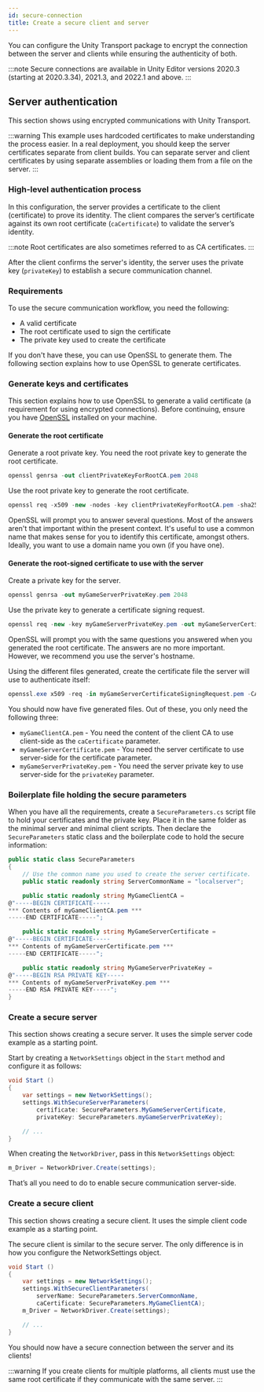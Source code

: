 ```yaml
---
id: secure-connection
title: Create a secure client and server
---
```

<!-- Called "Encrypted communications" in UTP package docs -->

You can configure the Unity Transport package to encrypt the connection between the server and clients while ensuring the authenticity of both.

:::note
Secure connections are available in Unity Editor versions 2020.3 (starting at 2020.3.34), 2021.3, and 2022.1 and above.
:::

## Server authentication

This section shows using encrypted communications with Unity Transport.

:::warning
This example uses hardcoded certificates to make understanding the process easier. In a real deployment, you should keep the server certificates separate from client builds. You can separate server and client certificates by using separate assemblies or loading them from a file on the server.
:::

### High-level authentication process

In this configuration, the server provides a certificate to the client (certificate) to prove its identity. The client compares the server’s certificate against its own root certificate (`caCertificate`) to validate the server’s identity.

:::note
Root certificates are also sometimes referred to as CA certificates.
:::

After the client confirms the server's identity, the server uses the private key (`privateKey`) to establish a secure communication channel.

### Requirements

To use the secure communication workflow, you need the following:

- A valid certificate
- The root certificate used to sign the certificate
- The private key used to create the certificate

If you don't have these, you can use OpenSSL to generate them. The following section explains how to use OpenSSL to generate certificates.

### Generate keys and certificates

This section explains how to use OpenSSL to generate a valid certificate (a requirement for using encrypted connections). Before continuing, ensure you have [OpenSSL](https://www.openssl.org/) installed on your machine.

#### Generate the root certificate

Generate a root private key. You need the root private key to generate the root certificate.

```csharp
openssl genrsa -out clientPrivateKeyForRootCA.pem 2048
```

Use the root private key to generate the root certificate.

```csharp
openssl req -x509 -new -nodes -key clientPrivateKeyForRootCA.pem -sha256 -days 1095 -out myGameClientCA.pem
```

OpenSSL will prompt you to answer several questions. Most of the answers aren't that important within the present context. It's useful to use a common name that makes sense for you to identify this certificate, amongst others. Ideally, you want to use a domain name you own (if you have one).

#### Generate the root-signed certificate to use with the server

Create a private key for the server.

```csharp
openssl genrsa -out myGameServerPrivateKey.pem 2048
```

Use the private key to generate a certificate signing request.

```csharp
openssl req -new -key myGameServerPrivateKey.pem -out myGameServerCertificateSigningRequest.pem
```

OpenSSL will prompt you with the same questions you answered when you generated the root certificate. The answers are no more important. However, we recommend you use the server's hostname.

Using the different files generated, create the certificate file the server will use to authenticate itself:

```csharp
openssl.exe x509 -req -in myGameServerCertificateSigningRequest.pem -CA myGameClientCA.pem -CAkey clientPrivateKeyForRootCA.pem -CAcreateserial -out myGameServerCertificate.pem -days 365 -sha256
```

You should now have five generated files. Out of these, you only need the following three:

- `myGameClientCA.pem` - You need the content of the client CA to use client-side as the `caCertificate` parameter.
- `myGameServerCertificate.pem` - You need the server certificate to use server-side for the certificate parameter.
- `myGameServerPrivateKey.pem` - You need the server private key to use server-side for the `privateKey` parameter.

### Boilerplate file holding the secure parameters

When you have all the requirements, create a `SecureParameters.cs` script file to hold your certificates and the private key. Place it in the same folder as the minimal server and minimal client scripts. Then declare the `SecureParameters` static class and the boilerplate code to hold the secure information:

```csharp
public static class SecureParameters
{
    // Use the common name you used to create the server certificate.
    public static readonly string ServerCommonName = "localserver";

    public static readonly string MyGameClientCA =
@"-----BEGIN CERTIFICATE-----
*** Contents of myGameClientCA.pem ***
-----END CERTIFICATE-----";

    public static readonly string MyGameServerCertificate =
@"-----BEGIN CERTIFICATE-----
*** Contents of myGameServerCertificate.pem ***
-----END CERTIFICATE-----";

    public static readonly string MyGameServerPrivateKey =
@"-----BEGIN RSA PRIVATE KEY-----
*** Contents of myGameServerPrivateKey.pem ***
-----END RSA PRIVATE KEY-----";
}
```

### Create a secure server

This section shows creating a secure server. It uses the simple server code example as a starting point.

Start by creating a `NetworkSettings` object in the `Start` method and configure it as follows:

```csharp
void Start ()
{
    var settings = new NetworkSettings();
    settings.WithSecureServerParameters(
        certificate: SecureParameters.MyGameServerCertificate,     
        privateKey: SecureParameters.myGameServerPrivateKey);

    // ...
}
```

When creating the `NetworkDriver`, pass in this `NetworkSettings` object:

```csharp
m_Driver = NetworkDriver.Create(settings);
```

That’s all you need to do to enable secure communication server-side.

### Create a secure client

This section shows creating a secure client. It uses the simple client code example as a starting point.

The secure client is similar to the secure server. The only difference is in how you configure the NetworkSettings object.

```csharp
void Start ()
{
    var settings = new NetworkSettings();
    settings.WithSecureClientParameters(
        serverName: SecureParameters.ServerCommonName,     
        caCertificate: SecureParameters.MyGameClientCA);
    m_Driver = NetworkDriver.Create(settings);

    // ...
}
```

You should now have a secure connection between the server and its clients!

:::warning
If you create clients for multiple platforms, all clients must use the same root certificate if they communicate with the same server.
:::
